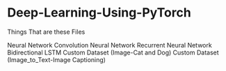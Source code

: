 # Deep-Learning-Using-PyTorch
Things That are these Files

Neural Network
Convolution Neural Network
Recurrent Neural Network
Bidirectional LSTM
Custom Dataset (Image-Cat and Dog)
Custom Dataset (Image_to_Text-Image Captioning)